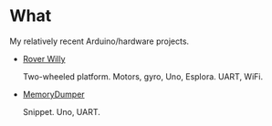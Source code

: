 # What

My relatively recent Arduino/hardware projects.

* [Rover Willy](https://github.com/martin-eden/Willy)

  Two-wheeled platform. Motors, gyro, Uno, Esplora. UART, WiFi.

* [MemoryDumper](https://github.com/martin-eden/Embedded_MemoryDumper)

  Snippet. Uno, UART.

